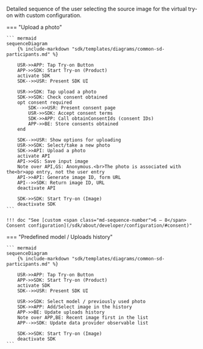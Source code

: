 Detailed sequence of the user selecting the source image for the virtual try-on with custom configuration.

=== "Upload a photo"

    ``` mermaid
    sequenceDiagram
        {% include-markdown "sdk/templates/diagrams/common-sd-participants.md" %}

        USR->>APP: Tap Try-on Button
        APP->>SDK: Start Try-on (Product)
        activate SDK
        SDK-->>USR: Present SDK UI

        USR->>SDK: Tap upload a photo
        SDK->>SDK: Check consent obtained
        opt consent required
            SDK-->>USR: Present consent page
            USR->>SDK: Accept consent terms
            SDK->>APP: Call obtainConsentIds (consent IDs)
            APP->>BE: Store consents obtained
        end
        
        SDK-->>USR: Show options for uploading
        USR->>SDK: Select/take a new photo
        SDK->>API: Upload a photo
        activate API
        API->>GS: Save input image
        Note over API,GS: Anonymous.<br>The photo is associated with the<br>app entry, not the user entry
        API->>API: Generate image ID, form URL
        API-->>SDK: Return image ID, URL
        deactivate API

        SDK->>SDK: Start Try-on (Image)
        deactivate SDK
    ```

    !!! doc "See [custom <span class="md-sequence-number">6 – 8</span> Consent configuration](/sdk/about/developer/configuration/#consent)" 

=== "Predefined model / Uploads history"

    ``` mermaid
    sequenceDiagram
        {% include-markdown "sdk/templates/diagrams/common-sd-participants.md" %}

        USR->>APP: Tap Try-on Button
        APP->>SDK: Start Try-on (Product)
        activate SDK
        SDK-->>USR: Present SDK UI
        
        USR->>SDK: Select model / previously used photo
        SDK->>APP: Add/Select image in the history
        APP->>BE: Update uploads history
        Note over APP,BE: Recent image first in the list
        APP-->>SDK: Update data provider observable list

        SDK->>SDK: Start Try-on (Image)
        deactivate SDK
    ```